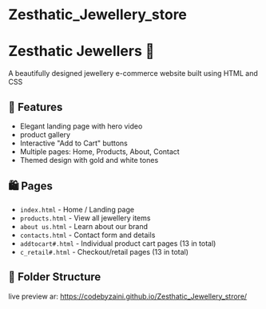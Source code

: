 # Zesthatic_Jewellery_store
# Zesthatic Jewellers 💍

A beautifully designed jewellery e-commerce website built using HTML and CSS

## 💎 Features

- Elegant landing page with hero video
-  product gallery
- Interactive "Add to Cart" buttons
- Multiple pages: Home, Products, About, Contact
- Themed design with gold and white tones

## 🛍 Pages

- `index.html` - Home / Landing page
- `products.html` - View all jewellery items
- `about us.html` - Learn about our brand
- `contacts.html` - Contact form and details
- `addtocart#.html` - Individual product cart pages (13 in total)
- `c_retail#.html` - Checkout/retail pages (13 in total)

## 📁 Folder Structure
live preview ar: https://codebyzaini.github.io/Zesthatic_Jewellery_strore/



